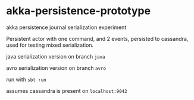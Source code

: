 # akka-persistence-prototype
akka persistence journal serialization experiment

Persistent actor with one command, and 2 events, persisted to cassandra, used for testing mixed serialization.

java serialization version on branch `java`

avro serialization version on branch `avro`

run with `sbt run`
  
assumes cassandra is present on `localhost:9042`
